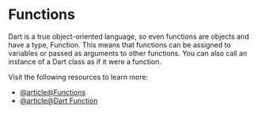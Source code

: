 # Functions

Dart is a true object-oriented language, so even functions are objects and have a type, Function. This means that functions can be assigned to variables or passed as arguments to other functions. You can also call an instance of a Dart class as if it were a function.

Visit the following resources to learn more:

- [@article@Functions](https://dart.dev/guides/language/language-tour#functions)
- [@article@Dart Function](https://www.javatpoint.com/dart-function)
